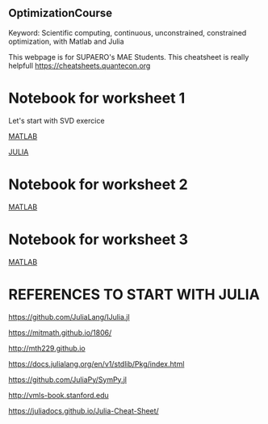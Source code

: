 ## OptimizationCourse
Keyword: Scientific computing, continuous, unconstrained, constrained optimization, with Matlab and Julia 


This webpage is for SUPAERO's MAE Students. This cheatsheet is really helpfull https://cheatsheets.quantecon.org



# Notebook for worksheet 1


Let's start with SVD exercice


[MATLAB](http://htmlpreview.github.io/?https://github.com/jomorlier/OptimizationCourse/blob/master/MATLAB/W1.html)


[JULIA](http://htmlpreview.github.io/?https://github.com/jomorlier/OptimizationCourse/blob/master/JULIA/W1.html)





# Notebook for worksheet 2

[MATLAB](http://htmlpreview.github.io/?https://github.com/jomorlier/OptimizationCourse/blob/master/MATLAB/W2.html)


# Notebook for worksheet 3

[MATLAB](http://htmlpreview.github.io/?https://github.com/jomorlier/OptimizationCourse/blob/master/MATLAB/W3.html)




# REFERENCES TO START WITH JULIA



https://github.com/JuliaLang/IJulia.jl

https://mitmath.github.io/1806/

http://mth229.github.io

https://docs.julialang.org/en/v1/stdlib/Pkg/index.html

https://github.com/JuliaPy/SymPy.jl

http://vmls-book.stanford.edu

https://juliadocs.github.io/Julia-Cheat-Sheet/


